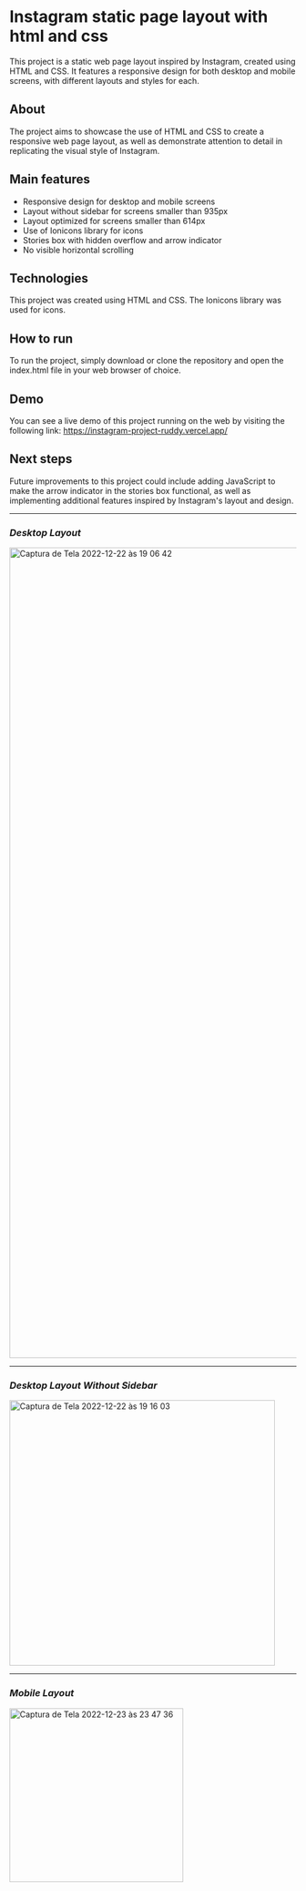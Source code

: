 # Instagram static page layout with html and css
This project is a static web page layout inspired by Instagram, created using HTML and CSS. It features a responsive design for both desktop and mobile screens, with different layouts and styles for each.

## About
The project aims to showcase the use of HTML and CSS to create a responsive web page layout, as well as demonstrate attention to detail in replicating the visual style of Instagram.

## Main features
- Responsive design for desktop and mobile screens
- Layout without sidebar for screens smaller than 935px
- Layout optimized for screens smaller than 614px
- Use of Ionicons library for icons
- Stories box with hidden overflow and arrow indicator
- No visible horizontal scrolling

## Technologies
This project was created using HTML and CSS. The Ionicons library was used for icons.

## How to run
To run the project, simply download or clone the repository and open the index.html file in your web browser of choice.

## Demo
You can see a live demo of this project running on the web by visiting the following link: https://instagram-project-ruddy.vercel.app/

## Next steps
Future improvements to this project could include adding JavaScript to make the arrow indicator in the stories box functional, as well as implementing additional features inspired by Instagram's layout and design.

_____

### *Desktop Layout*

<img width="1423" alt="Captura de Tela 2022-12-22 às 19 06 42" src="https://user-images.githubusercontent.com/95102911/209235142-04203509-9566-43c8-a425-c08122ab74de.png">

_____

### *Desktop Layout Without Sidebar*

<img width="466" alt="Captura de Tela 2022-12-22 às 19 16 03" src="https://user-images.githubusercontent.com/95102911/209235158-5fe7ca81-2925-4337-82b2-c51529b5f56a.png">

_____

### *Mobile Layout*

<img width="305" alt="Captura de Tela 2022-12-23 às 23 47 36" src="https://user-images.githubusercontent.com/95102911/209418669-43179426-fdc7-41e3-9d29-68b322986932.png">




